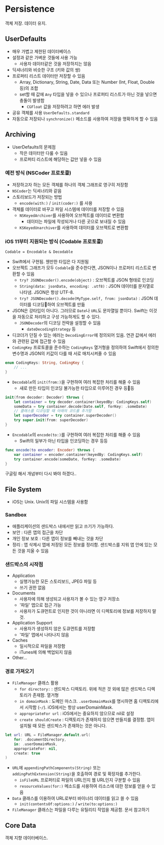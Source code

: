 # Persistence

객체 저장. 데이터 유지.

## UserDefaults

- 매우 가볍고 제한된 데이터베이스
- 설정과 같은 가벼운 것들에 사용 가능
  - 사용자 데이터같은 것을 저장하지는 않음
- 딕셔너리와 비슷한 구조 (키와 값의 쌍)
- 프로퍼티 리스트 데이터만 저장할 수 있음
  - Array, Dictionary, String, Date, Data 또는 Number (Int, Float, Double 등)의 조합
  - set할 때 값에 `Any` 타입을 넣을 수 있으나 프로퍼티 리스트가 아닌 것을 넣으면 충돌이 발생함
    - `CGFloat` 값을 저장하려고 하면 에러 발생
- 공유 객체를 사용 `UserDefaults.standard`
- 자동으로 저장되나 `synchronize()` 메소드를 사용하여 저장을 명확하게 할 수 있음

## Archiving

- UserDefaults의 문제점
  - 작은 데이터만 다룰 수 있음
  - 프로퍼티 리스트에 해당하는 값만 넣을 수 있음

### 예전 방식 (NSCoder 프로토콜)

- 저장하고자 하는 모든 객체를 하나의 객체 그래프로 영구히 저장함
- `NSCoder`는 딕셔너리와 같음
- 스토리보드가 저장되는 방법
  - `encode(with:)` / `init(coder:)` 를 사용
- 객체를 데이터로 바꾸고 파일 시스템에 데이터를 저장할 수 있음
  - `NSKeyedArchiver`를 사용하여 오브젝트를 데이터로 변환함
    - 데이터는 파일에 작성되거나 다른 곳으로 보내질 수 있음
  - `KSKeyedUnarchiver`를 사용하여 데이터를 오브젝트로 변환함

### iOS 11부터 지원되는 방식 (Codable 프로토콜)

`Codable = Encodable & Decodable`

- Swift에서 구현됨. 웬만한 타입은 다 지원됨
- 오브젝트 그래프가 모두 `Codable`을 준수한다면, JSON이나 프로퍼티 리스트로 변환할 수 있음
  - `try? JSONDecoder().encode(object)` : 오브젝트를 JSON 형태로 인코딩
  - `String(data: jsonData, encoding: .utf8)` : JSON 데이터를 문자열로 나타냄. JSON은 항상 UTF-8.
  - `try? JSONDecoder().decode(MyType.self, from: jsonData)` : JSON 데이터를 디코딩하여 오브젝트를 만듦
- JSON은 강타입이 아니다. 그러므로 `Date`나 `URL`도 문자열일 뿐이다. Swift는 이것을 자동으로 처리하고 구성 가능하게도 할 수 있다.
  - `JSONDecoder`의 디코딩 전략을 설정할 수 있음
    - `dateDecodingStrategy` 등
- 디코더가 던질 수 있는 에러는 `DecodingError`에 정의되어 있음. 연관 값에서 에러와 관련된 값에 접근할 수 있음
- `CodingKey` 프로토콜을 준수하는 `CodingKeys` 열거형을 정의하여 Swift에서 정의한 변수명과 JSON의 키값이 다를 때 서로 매치시켜줄 수 있음

```swift
enum CodingKeys: String, CodingKey {
    // ...
}
```

- `Decodable`의 `init(from:)`을 구현하여 여러 복잡한 처리를 해줄 수 있음
  - 새로 만든 타입이 인코딩 불가능한 타입으로 이루어진 경우 등등

```swift
init(from decoder: Decoder) throws {
    let container = try decoder.container(keyedBy: CodingKeys.self)
    someData = try container.decode(Date.self, forKey: .someDate)
    // 클래스를 디코딩할 때 아래의 코드를 추가함
    let superDecoder = try container.superDecoder()
    try super.init(from: superDecoder)
}
```

- `Encodable`의 `encode(to:)`를 구현하여 여러 복잡한 처리를 해줄 수 있음
  - Swift의 일부가 아닌 타입을 인코딩하는 경우 등등

```swift
func encode(to encoder: Encoder) throws {
    var container = encoder.container(keyedBy: CodingKeys.self)
    try container.encode(someDate, forKey: .someDate)
}
```

구글링 해서 개념부터 다시 봐야 하겠다..

## File System

- iOS는 Unix. Unix의 파일 시스템을 사용함

### Sandbox

- 애플리케이션의 샌드박스 내에서만 읽고 쓰기가 가능하다.
- 보안 : 다른 앱의 접근을 차단
- 개인 정보 보호 : 다른 앱이 정보를 빼내는 것을 차단
- 정리 : 앱 삭제시 앱에 저장된 모든 정보를 정리함. 샌드박스를 지워 앱 안에 있는 모든 것을 지울 수 있음

### 샌드박스의 시작점

- Application
  - 실행가능한 모든 스토리보드, JPEG 파일 등
  - 쓰기 권한 없음
- Documents
  - 사용자에 의해 생성되고 사용자가 볼 수 있는 영구 저장소
  - '파일' 앱으로 접근 가능
  - 사용자가 도큐먼트로 인지한 것이 아니라면 이 디렉토리에 정보를 저장하지 말 것.
- Application Support
  - 사용자가 생성하지 않은 도큐먼트를 저장함
  - '파일' 앱에서 나타나지 않음
- Caches
  - 일시적으로 파일을 저장함
  - iTunes에 의해 백업되지 않음
- Other...

### 경로 가져오기

- `FileManager` 클래스 활용
  - `for directory:` : 샌드박스 디렉토리. 위에 적은 것 외에 많은 샌드박스 디렉토리가 존재함. 열거형
  - `in domainMask` : 도메인 마스크. `.userDomainMask`를 명시하면 홈 디렉토리에서 시작함 (`~/`). iOS에서는 항상 userDomainMask.
  - `appropriateFor url` : iOS에서는 중요하지 않으므로 nil로 설정
  - `create shouldCreate` : 디렉토리가 존재하지 않으면 만들지를 결정함. 앱이 설치될 때 모든 샌드박스가 존재하는 것은 아니다.

```swift
let url: URL = FileManager.default.url(
    for: .documentDirectory,
    in: .userDomainMask,
    appropriateFor: nil,
    create: true
)
```

- `URL`에 `appendingPathComponents(String)` 또는 `addingPathExtension(String)`을 호출하여 경로 및 확장자를 추가한다.
  - `isFileURL` 프로퍼티로 파일의 URL인지 웹 URL인지 구분할 수 있음
  - `resourceValues(for:)` 메소드를 사용하여 리소스에 대한 정보를 얻을 수 있음
- `Data` 클래스를 이용하여 URL로부터 바이너리 데이터를 읽고 쓸 수 있음
  - `init(contentsOf:options:)` / `write(to:options:)`
- `FileManager` 클래스는 파일을 다루는 유틸리티 작업을 제공함. 문서 참고하기

## Core Data

객체 지향 데이터베이스.